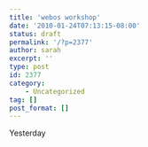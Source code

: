 ```yaml
---
title: 'webos workshop'
date: '2010-01-24T07:13:15-08:00'
status: draft
permalink: '/?p=2377'
author: sarah
excerpt: ''
type: post
id: 2377
category:
    - Uncategorized
tag: []
post_format: []
---
```

Yesterday